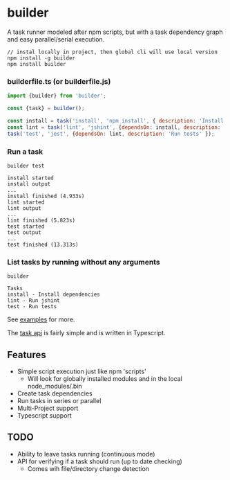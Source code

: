 # builder

A task runner modeled after npm scripts, but with a task dependency graph and easy parallel/serial execution.

```
// instal locally in project, then global cli will use local version
npm install -g builder
npm install builder
```

### builderfile.ts (or builderfile.js)
```javascript
import {builder} from 'builder';

const {task} = builder();

const install = task('install', 'npm install', { description: 'Install dependencies' });
const lint = task('lint', 'jshint', {dependsOn: install, description: 'Run jshint' });
task('test', 'jest', {dependsOn: lint, description: 'Run tests' });
```

### Run a task
```
builder test

install started
install output
...
install finished (4.933s)
lint started
lint output
...
lint finished (5.823s)
test started
test output
...
test finished (13.313s)
```

### List tasks by running without any arguments
```
builder

Tasks
install - Install dependencies
lint - Run jshint
test - Run tests
```


See [examples](examples) for more.

The [task api](src/builder.ts) is fairly simple and is written in Typescript.

## Features

- Simple script execution just like npm 'scripts'
  - Will look for globally installed modules and in the local node_modules/.bin  
- Create task dependencies
- Run tasks in series or parallel
- Multi-Project support
- Typescript support

## TODO

- Ability to leave tasks running (continuous mode)
- API for verifying if a task should run (up to date checking)
  - Comes wih file/directory change detection 

